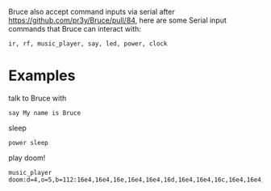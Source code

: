 Bruce also accept command inputs via serial after https://github.com/pr3y/Bruce/pull/84, here are some Serial input commands that Bruce can interact with:
```
ir, rf, music_player, say, led, power, clock
```

# Examples
talk to Bruce with
```
say My name is Bruce
```

sleep
```
power sleep
```

play doom!
```
music_player doom:d=4,o=5,b=112:16e4,16e4,16e,16e4,16e4,16d,16e4,16e4,16c,16e4,16e4,16a#4,16e4,16e4,16b4,16c,16e4,16e4,16e,16e4,16e4,16d,16e4,16e4,16c,16e4,16e4,a#4,16p,16e4,16e4,16e,16e4,16e4,16d,16e4,16e4,16c,16e4,16e4,16a#4,16e4,16e4,16b4,16c,16e4,16e4,16e,16e4,16e4,16d,16e4,16e4,16c,16e4,16e4,a#4,16p,16a4,16a4,16a,16a4,16a4,16g,16a4,16a4,16f,16a4,16a4,16d#,16a4,16a4,16e,16f,16a4,16a4,16a,16a4,16a4,16g,16a4,16a4,16f,16a4,16a4,d#
```



